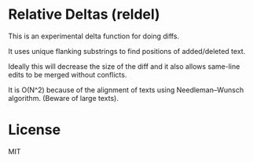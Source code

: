 # Relative Deltas (reldel)

This is an experimental delta function for doing diffs.

It uses unique flanking substrings to find positions of added/deleted
text. 

Ideally this will decrease the size of the diff and it also allows
same-line edits to be merged without conflicts.

It is O(N^2) because of the alignment of texts using Needleman–Wunsch algorithm. (Beware of large texts).

# License

MIT